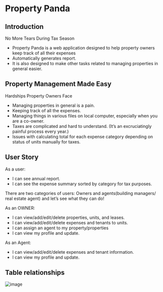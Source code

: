# Property Panda

## Introduction
No More Tears During Tax Season
- Property Panda is a web application designed to help property owners keep track of all their expenses
- Automatically generates report.
- It is also designed to make other tasks related to managing properties in general easier.

## Property Management Made Easy
Hardships Property Owners Face
- Managing properties in general is a pain.
- Keeping track of all the expenses.
- Managing things in various files on local computer, especially when you are a co-owner.
- Taxes are complicated and hard to understand. (It’s an excruciatingly painful process every year.)
- Issues with calculating total for each expense category depending on status of units manually for taxes. 

## User Story

As a user:
- I can see annual report.
- I can see the expense summary sorted by category for tax purposes.

There are two categories of users: Owners and agents(building managers/ real estate agent) and let’s see what they can do!

As an OWNER:
- I can view/add/edit/delete properties, units, and leases.
- I can view/add/edit/delete expenses and tenants to units.
- I can assign an agent to my property/properties
- I can view my profile and update.

As an Agent:
- I can view/add/edit/delete expenses and tenant information.
- I can view my profile and update.

## Table relationships
![image](https://dbdiagram.io/d/64588003dca9fb07c4abadfb)


